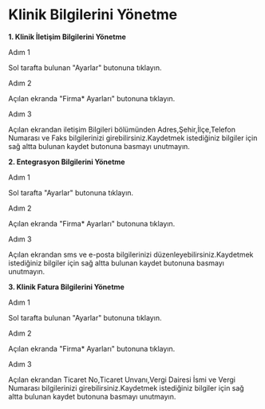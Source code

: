 # Klinik Bilgilerini Yönetme

**1. Klinik İletişim Bilgilerini Yönetme**

Adım 1

Sol tarafta bulunan "Ayarlar" butonuna tıklayın.

Adım 2

Açılan ekranda "Firma* Ayarları" butonuna tıklayın.

Adım 3

Açılan ekrandan iletişim Bilgileri bölümünden Adres,Şehir,İlçe,Telefon Numarası ve Faks bilgilerinizi girebilirsiniz.Kaydetmek istediğiniz bilgiler için sağ altta bulunan kaydet butonuna basmayı unutmayın.

**2. Entegrasyon Bilgilerini Yönetme**

Adım 1

Sol tarafta "Ayarlar" butonuna tıklayın.

Adım 2

Açılan ekranda "Firma* Ayarları" butonuna tıklayın.

Adım 3

Açılan ekrandan sms ve e-posta bilgilerinizi düzenleyebilirsiniz.Kaydetmek istediğiniz bilgiler için sağ altta bulunan kaydet butonuna basmayı unutmayın.

**3. Klinik Fatura Bilgilerini Yönetme**

Adım 1

Sol tarafta bulunan "Ayarlar" butonuna tıklayın.

Adım 2

Açılan ekranda "Firma* Ayarları" butonuna tıklayın.

Adım 3

Açılan ekrandan Ticaret No,Ticaret Unvanı,Vergi Dairesi İsmi ve Vergi Numarası bilgilerinizi girebilirsiniz.Kaydetmek istediğiniz bilgiler için sağ altta bulunan kaydet butonuna basmayı unutmayın.

